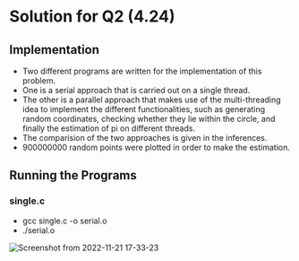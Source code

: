 # Solution for Q2 (4.24)

## Implementation
- Two different programs are written for the implementation of this problem.
- One is a serial approach that is carried out on a single thread.
- The other is a parallel approach that makes use of the multi-threading idea to implement the different functionalities, such as generating random      coordinates, checking whether they lie within the circle, and finally the estimation of pi on different threads.
- The comparision of the two approaches is given in the inferences.
- 900000000 random points were plotted in order to make the estimation.

## Running the Programs
### single.c
- gcc single.c -o serial.o
- ./serial.o

![Screenshot from 2022-11-21 17-33-23](https://user-images.githubusercontent.com/79468881/202982289-a1a2a02e-cba1-4cac-82f3-4f47b7906c30.png)

